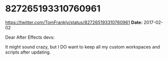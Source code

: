 # 827265193310760961
https://twitter.com/TomFrankly/status/827265193310760961
**Date:** 2017-02-02

Dear After Effects devs:

It might sound crazy, but I DO want to keep all my custom workspaces and scripts after updating.
